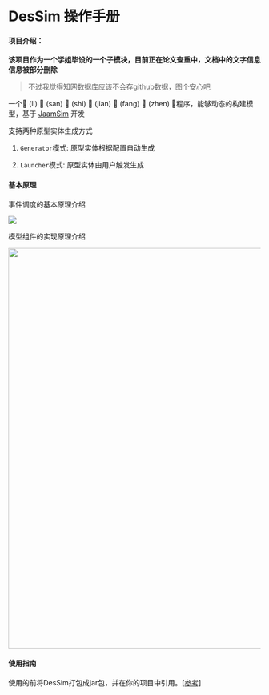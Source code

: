 # DesSim 操作手册

#### 项目介绍：

**该项目作为一个学姐毕设的一个子模块，目前正在论文查重中，文档中的文字信息信息被部分删除**
> 不过我觉得知网数据库应该不会存github数据，图个安心吧


一个🎈 (li) 🎐 (san) 🎉 (shi) 🎨 (jian) 🥼 (fang) 🎃 (zhen) 💎程序，能够动态的构建模型，基于 [JaamSim](https://github.com/jaamsim/jaamsim) 开发

支持两种原型实体生成方式
1. `Generator`模式: 原型实体根据配置自动生成

2. `Launcher`模式:  原型实体由用户触发生成


#### 基本原理
事件调度的基本原理介绍

![](https://zhanyeye-img.oss-accelerate.aliyuncs.com/20210205144224.png)

模型组件的实现原理介绍  

 <img width="800px" src="https://zhanyeye-img.oss-accelerate.aliyuncs.com/20210218123803.png">


#### 使用指南
使用的前将DesSim打包成jar包，并在你的项目中引用。[[参考]](https://www.jianshu.com/p/257dcca702f7)

